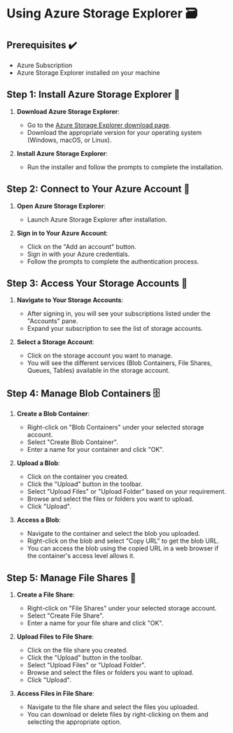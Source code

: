 # Using Azure Storage Explorer 🗃️

## Prerequisites ✔️
- Azure Subscription
- Azure Storage Explorer installed on your machine

## Step 1: Install Azure Storage Explorer 🚀

1. **Download Azure Storage Explorer**:
   - Go to the [Azure Storage Explorer download page](https://azure.microsoft.com/en-us/features/storage-explorer/).
   - Download the appropriate version for your operating system (Windows, macOS, or Linux).

2. **Install Azure Storage Explorer**:
   - Run the installer and follow the prompts to complete the installation.

## Step 2: Connect to Your Azure Account 🔌

1. **Open Azure Storage Explorer**:
   - Launch Azure Storage Explorer after installation.

2. **Sign in to Your Azure Account**:
   - Click on the "Add an account" button.
   - Sign in with your Azure credentials.
   - Follow the prompts to complete the authentication process.

## Step 3: Access Your Storage Accounts 🧩

1. **Navigate to Your Storage Accounts**:
   - After signing in, you will see your subscriptions listed under the "Accounts" pane.
   - Expand your subscription to see the list of storage accounts.

2. **Select a Storage Account**:
   - Click on the storage account you want to manage.
   - You will see the different services (Blob Containers, File Shares, Queues, Tables) available in the storage account.

## Step 4: Manage Blob Containers 🗄️

1. **Create a Blob Container**:
   - Right-click on "Blob Containers" under your selected storage account.
   - Select "Create Blob Container".
   - Enter a name for your container and click "OK".

2. **Upload a Blob**:
   - Click on the container you created.
   - Click the "Upload" button in the toolbar.
   - Select "Upload Files" or "Upload Folder" based on your requirement.
   - Browse and select the files or folders you want to upload.
   - Click "Upload".

3. **Access a Blob**:
   - Navigate to the container and select the blob you uploaded.
   - Right-click on the blob and select "Copy URL" to get the blob URL.
   - You can access the blob using the copied URL in a web browser if the container's access level allows it.

## Step 5: Manage File Shares 📄

1. **Create a File Share**:
   - Right-click on "File Shares" under your selected storage account.
   - Select "Create File Share".
   - Enter a name for your file share and click "OK".

2. **Upload Files to File Share**:
   - Click on the file share you created.
   - Click the "Upload" button in the toolbar.
   - Select "Upload Files" or "Upload Folder".
   - Browse and select the files or folders you want to upload.
   - Click "Upload".

3. **Access Files in File Share**:
   - Navigate to the file share and select the files you uploaded.
   - You can download or delete files by right-clicking on them and selecting the appropriate option.
